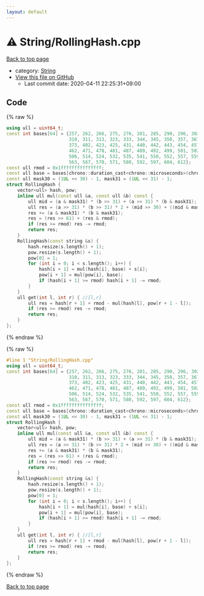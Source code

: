 ```yaml
---
layout: default
---
```


<!-- mathjax config similar to math.stackexchange -->
<script type="text/javascript" async
  src="https://cdnjs.cloudflare.com/ajax/libs/mathjax/2.7.5/MathJax.js?config=TeX-MML-AM_CHTML">
</script>
<script type="text/x-mathjax-config">
  MathJax.Hub.Config({
    TeX: { equationNumbers: { autoNumber: "AMS" }},
    tex2jax: {
      inlineMath: [ ['$','$'] ],
      processEscapes: true
    },
    "HTML-CSS": { matchFontHeight: false },
    displayAlign: "left",
    displayIndent: "2em"
  });
</script>

<script type="text/javascript" src="https://cdnjs.cloudflare.com/ajax/libs/jquery/3.4.1/jquery.min.js"></script>
<script src="https://cdn.jsdelivr.net/npm/jquery-balloon-js@1.1.2/jquery.balloon.min.js" integrity="sha256-ZEYs9VrgAeNuPvs15E39OsyOJaIkXEEt10fzxJ20+2I=" crossorigin="anonymous"></script>
<script type="text/javascript" src="../../assets/js/copy-button.js"></script>
<link rel="stylesheet" href="../../assets/css/copy-button.css" />


# :warning: String/RollingHash.cpp

<a href="../../index.html">Back to top page</a>

* category: <a href="../../index.html#27118326006d3829667a400ad23d5d98">String</a>
* <a href="{{ site.github.repository_url }}/blob/master/String/RollingHash.cpp">View this file on GitHub</a>
    - Last commit date: 2020-04-11 22:25:31+09:00




## Code

<a id="unbundled"></a>
{% raw %}
```cpp
using ull = uint64_t;
const int bases[64] = {257, 262, 266, 275, 276, 281, 285, 290, 296, 302, 306,
                       310, 311, 313, 323, 333, 344, 345, 350, 357, 367, 370,
                       373, 402, 423, 425, 431, 440, 442, 443, 454, 457, 458,
                       462, 471, 478, 481, 487, 489, 492, 499, 501, 502, 503,
                       506, 514, 524, 532, 535, 541, 550, 552, 557, 559, 562,
                       563, 567, 570, 571, 580, 592, 597, 604, 612};
const ull rmod = 0x1fffffffffffffff;
const ull base = bases[chrono::duration_cast<chrono::microseconds>(chrono::system_clock::now().time_since_epoch()).count() & 63];
const ull mask30 = (1UL << 30) - 1, mask31 = (1UL << 31) - 1;
struct RollingHash {
    vector<ull> hash, pow;
    inline ull mul(const ull &a, const ull &b) const {
        ull mid = (a & mask31) * (b >> 31) + (a >> 31) * (b & mask31);
        ull res = (a >> 31) * (b >> 31) * 2 + (mid >> 30) + ((mid & mask30) << 31);
        res += (a & mask31) * (b & mask31);
        res = (res >> 61) + (res & rmod);
        if (res >= rmod) res -= rmod;
        return res;
    }
    RollingHash(const string &s) {
        hash.resize(s.length() + 1);
        pow.resize(s.length() + 1);
        pow[0] = 1;
        for (int i = 0; i < s.length(); i++) {
            hash[i + 1] = mul(hash[i], base) + s[i];
            pow[i + 1] = mul(pow[i], base);
            if (hash[i + 1] >= rmod) hash[i + 1] -= rmod;
        }
    }
    ull get(int l, int r) { //[l,r]
        ull res = hash[r + 1] + rmod - mul(hash[l], pow[r + 1 - l]);
        if (res >= rmod) res -= rmod;
        return res;
    }
};
```
{% endraw %}

<a id="bundled"></a>
{% raw %}
```cpp
#line 1 "String/RollingHash.cpp"
using ull = uint64_t;
const int bases[64] = {257, 262, 266, 275, 276, 281, 285, 290, 296, 302, 306,
                       310, 311, 313, 323, 333, 344, 345, 350, 357, 367, 370,
                       373, 402, 423, 425, 431, 440, 442, 443, 454, 457, 458,
                       462, 471, 478, 481, 487, 489, 492, 499, 501, 502, 503,
                       506, 514, 524, 532, 535, 541, 550, 552, 557, 559, 562,
                       563, 567, 570, 571, 580, 592, 597, 604, 612};
const ull rmod = 0x1fffffffffffffff;
const ull base = bases[chrono::duration_cast<chrono::microseconds>(chrono::system_clock::now().time_since_epoch()).count() & 63];
const ull mask30 = (1UL << 30) - 1, mask31 = (1UL << 31) - 1;
struct RollingHash {
    vector<ull> hash, pow;
    inline ull mul(const ull &a, const ull &b) const {
        ull mid = (a & mask31) * (b >> 31) + (a >> 31) * (b & mask31);
        ull res = (a >> 31) * (b >> 31) * 2 + (mid >> 30) + ((mid & mask30) << 31);
        res += (a & mask31) * (b & mask31);
        res = (res >> 61) + (res & rmod);
        if (res >= rmod) res -= rmod;
        return res;
    }
    RollingHash(const string &s) {
        hash.resize(s.length() + 1);
        pow.resize(s.length() + 1);
        pow[0] = 1;
        for (int i = 0; i < s.length(); i++) {
            hash[i + 1] = mul(hash[i], base) + s[i];
            pow[i + 1] = mul(pow[i], base);
            if (hash[i + 1] >= rmod) hash[i + 1] -= rmod;
        }
    }
    ull get(int l, int r) { //[l,r]
        ull res = hash[r + 1] + rmod - mul(hash[l], pow[r + 1 - l]);
        if (res >= rmod) res -= rmod;
        return res;
    }
};

```
{% endraw %}

<a href="../../index.html">Back to top page</a>

